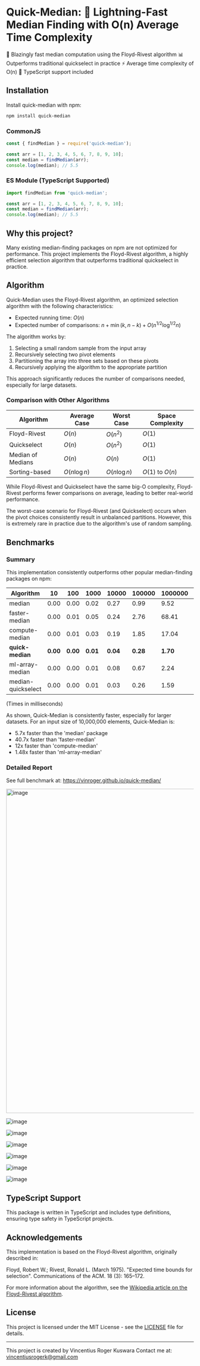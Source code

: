 # Quick-Median: 🚀 Lightning-Fast Median Finding with O(n) Average Time Complexity

🚀 Blazingly fast median computation using the Floyd-Rivest algorithm
📊 Outperforms traditional quickselect in practice
⚡ Average time complexity of O(n)
🔧 TypeScript support included


## Installation

Install quick-median with npm:

```bash
npm install quick-median
```

### CommonJS
```javascript
const { findMedian } = require('quick-median');

const arr = [1, 2, 3, 4, 5, 6, 7, 8, 9, 10];
const median = findMedian(arr);
console.log(median); // 5.5
```

### ES Module (TypeScript Supported)
```javascript
import findMedian from 'quick-median';

const arr = [1, 2, 3, 4, 5, 6, 7, 8, 9, 10];
const median = findMedian(arr);
console.log(median); // 5.5

```

## Why this project?

Many existing median-finding packages on npm are not optimized for performance. This project implements the Floyd-Rivest algorithm, a highly efficient selection algorithm that outperforms traditional quickselect in practice.

## Algorithm

Quick-Median uses the Floyd-Rivest algorithm, an optimized selection algorithm with the following characteristics:

- Expected running time: $O(n)$
- Expected number of comparisons: $n + \min(k, n - k) + O(n^{1/2} \log^{1/2} n)$


The algorithm works by:
1. Selecting a small random sample from the input array
2. Recursively selecting two pivot elements
3. Partitioning the array into three sets based on these pivots
4. Recursively applying the algorithm to the appropriate partition

This approach significantly reduces the number of comparisons needed, especially for large datasets.

### Comparison with Other Algorithms

| Algorithm | Average Case | Worst Case | Space Complexity |
|-----------|--------------|------------|------------------|
| Floyd-Rivest | $O(n)$ | $O(n^2)$ | $O(1)$ |
| Quickselect | $O(n)$ | $O(n^2)$ | $O(1)$ |
| Median of Medians | $O(n)$ | $O(n)$ | $O(1)$ |
| Sorting-based | $O(n \log n)$ | $O(n \log n)$ | $O(1)$ to $O(n)$ |

While Floyd-Rivest and Quickselect have the same big-O complexity, Floyd-Rivest performs fewer comparisons on average, leading to better real-world performance.

The worst-case scenario for Floyd-Rivest (and Quickselect) occurs when the pivot choices consistently result in unbalanced partitions. However, this is extremely rare in practice due to the algorithm's use of random sampling.


## Benchmarks
### Summary
This implementation consistently outperforms other popular median-finding packages on npm:


| Algorithm | 10 | 100 | 1000 | 10000 | 100000 | 1000000 | 10000000 |
|-----------|----|----|------|-------|--------|---------|----------|
| median | 0.00 | 0.00 | 0.02 | 0.27 | 0.99 | 9.52 | 97.26 |
| faster-median | 0.00 | 0.01 | 0.05 | 0.24 | 2.76 | 68.41 | 693.28 |
| compute-median | 0.00 | 0.01 | 0.03 | 0.19 | 1.85 | 17.04 | 205.33 |
| **quick-median** | **0.00** | **0.00** | **0.01** | **0.04** | **0.28** | **1.70** | **17.04** |
| ml-array-median | 0.00 | 0.00 | 0.01 | 0.08 | 0.67 | 2.24 | 25.22 |
| median-quickselect | 0.00 | 0.00 | 0.01 | 0.03 | 0.26 | 1.59 | 17.91 |

(Times in milliseconds)

As shown, Quick-Median is consistently faster, especially for larger datasets. For an input size of 10,000,000 elements, Quick-Median is:
- 5.7x faster than the 'median' package
- 40.7x faster than 'faster-median'
- 12x faster than 'compute-median'
- 1.48x faster than 'ml-array-median'

### Detailed Report
See full benchmark at: https://vinroger.github.io/quick-median/

<img width="871" alt="image" src="https://github.com/user-attachments/assets/681e0305-ea73-483e-8209-2a1110fbd677">

![image](https://github.com/user-attachments/assets/e77b3253-4725-4873-8458-4f27c62683ea)

![image](https://github.com/user-attachments/assets/dbc8340f-8889-4a2b-93cf-abe5c18dc81b)

![image](https://github.com/user-attachments/assets/d5ebcadb-b45c-490b-b542-4a57bb6afc8b)

![image](https://github.com/user-attachments/assets/baf4d3b5-9ed6-4f9a-a305-10a33b929177)

![image](https://github.com/user-attachments/assets/08db89b5-322a-4640-952e-3f9d567b1345)

![image](https://github.com/user-attachments/assets/7c42aa0d-024b-4e6f-b8b6-87f47b9e183f)



## TypeScript Support

This package is written in TypeScript and includes type definitions, ensuring type safety in TypeScript projects.

## Acknowledgements

This implementation is based on the Floyd-Rivest algorithm, originally described in:

Floyd, Robert W.; Rivest, Ronald L. (March 1975). "Expected time bounds for selection". Communications of the ACM. 18 (3): 165–172. 

For more information about the algorithm, see the [Wikipedia article on the Floyd-Rivest algorithm](https://en.wikipedia.org/wiki/Floyd%E2%80%93Rivest_algorithm).

## License

This project is licensed under the MIT License - see the [LICENSE](LICENSE) file for details.

---

This project is created by Vincentius Roger Kuswara
Contact me at: vincentiusrogerk@gmail.com
